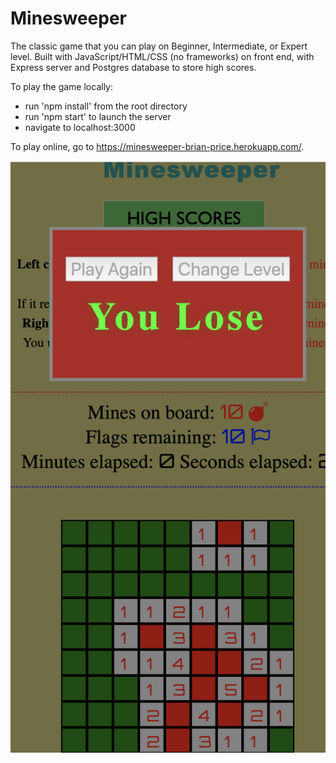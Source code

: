 # Minesweeper

The classic game that you can play on Beginner, Intermediate, or Expert level. Built with JavaScript/HTML/CSS (no frameworks) on front end, with Express server and Postgres database to store high scores.

To play the game locally:

- run 'npm install' from the root directory
- run 'npm start' to launch the server
- navigate to localhost:3000

To play online, go to https://minesweeper-brian-price.herokuapp.com/.

![Minesweeper](./Minesweeper.png)
